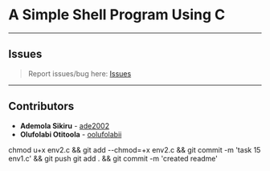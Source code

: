 # A Simple Shell Program Using C

---

## Issues

> Report issues/bug here: [Issues](https://github.com/oolufolabii/simple_shell/issues)

---

## Contributors

+ **Ademola Sikiru** - [ade2002](https://github.com/Ade2002/)
+ **Olufolabi Otitoola** - [oolufolabii](github.com/oolufolabii/)


chmod u+x env2.c && git add --chmod=+x env2.c && git commit -m 'task 15 env1.c' && git push
git add . && git commit -m 'created readme'
